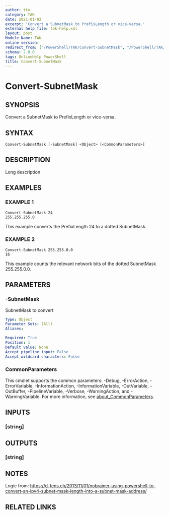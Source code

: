 ```yaml
---
author: tto
category: TAK
date: 2021-01-02
excerpt: 'Convert a SubnetMask to PrefixLength or vice-versa.'
external help file: tak-help.xml
layout: post
Module Name: TAK
online version:
redirect_from: ["/PowerShell/TAK/Convert-SubnetMask", "/PowerShell/TAK/convert-subnetmask", "/PowerShell/convert-subnetmask"]
schema: 2.0.0
tags: OnlineHelp PowerShell
title: Convert-SubnetMask
---
```


# Convert-SubnetMask

## SYNOPSIS
Convert a SubnetMask to PrefixLength or vice-versa.

## SYNTAX

```
Convert-SubnetMask [-SubnetMask] <Object> [<CommonParameters>]
```

## DESCRIPTION
Long description

## EXAMPLES

### EXAMPLE 1
```
Convert-SubnetMask 24
255.255.255.0
```

This example converts the PrefixLength 24 to a dotted SubnetMask.

### EXAMPLE 2
```
Convert-SubnetMask 255.255.0.0
16
```

This example counts the relevant network bits of the dotted SubnetMask 255.255.0.0.

## PARAMETERS

### -SubnetMask
SubnetMask to convert

```yaml
Type: Object
Parameter Sets: (All)
Aliases:

Required: True
Position: 1
Default value: None
Accept pipeline input: False
Accept wildcard characters: False
```

### CommonParameters
This cmdlet supports the common parameters: -Debug, -ErrorAction, -ErrorVariable, -InformationAction, -InformationVariable, -OutVariable, -OutBuffer, -PipelineVariable, -Verbose, -WarningAction, and -WarningVariable. For more information, see [about_CommonParameters](http://go.microsoft.com/fwlink/?LinkID=113216).

## INPUTS

### [string]
## OUTPUTS

### [string]
## NOTES
Logic from: https://d-fens.ch/2013/11/01/nobrainer-using-powershell-to-convert-an-ipv4-subnet-mask-length-into-a-subnet-mask-address/

## RELATED LINKS
